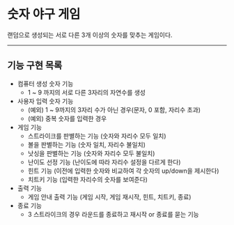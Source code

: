 # 숫자 야구 게임 
랜덤으로 생성되는 서로 다른 3개 이상의 숫자를 맞추는 게임이다.

---



## 기능 구현 목록 

- 컴퓨터 생성 숫자 기능
  - 1 ~ 9 까지의 서로 다른 3자리의 자연수를 생성
- 사용자 입력 숫자 기능
  - (예외) 1 ~ 9까지의 3자리 수가 아닌 경우(문자, 0 포함, 자리수 초과)
  - (예외) 중복 숫자를 입력한 경우
- 게임 기능 
  - 스트라이크를 판별하는 기능 (숫자와 자리수 모두 일치)
  - 볼을 판별하는 기능 (숫자 일치, 자리수 불일치)
  - 낫싱을 판별하는 기능 (숫자와 자리수 모두 불일치)
  - 난이도 선정 기능 (난이도에 따라 자리수 설정을 다르게 한다)
  - 힌트 기능 (이전에 입력한 숫자와 비교하여 각 숫자의 up/down을 제시한다)
  - 치트키 기능 (입력한 자리수의 숫자를 보여준다)
- 출력 기능
  - 게임 안내 출력 기능 (게임 시작, 게임 재시작, 힌트, 치트키, 종료)
- 종료 기능
  - 3 스트라이크의 경우 라운드를 종료하고 재시작 or 종료를 묻는 기능 
